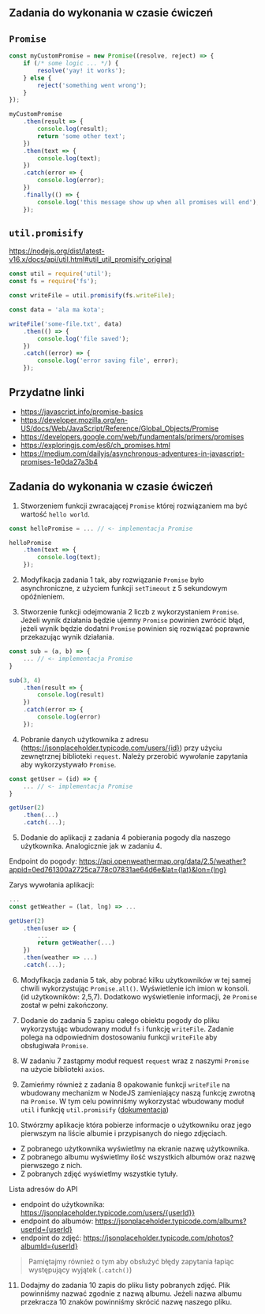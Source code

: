 ## Zadania do wykonania w czasie ćwiczeń

## `Promise`

```javascript
const myCustomPromise = new Promise((resolve, reject) => {
    if (/* some logic ... */) {
        resolve('yay! it works');
    } else {
        reject('something went wrong');
    }
});

myCustomPromise
    .then(result => {
        console.log(result);
        return 'some other text';
    })
    .then(text => {
        console.log(text);
    })
    .catch(error => {
        console.log(error);
    })
    .finally(() => {
        console.log('this message show up when all promises will end');
    });
```

## `util.promisify`

https://nodejs.org/dist/latest-v16.x/docs/api/util.html#util_util_promisify_original

```javascript
const util = require('util');
const fs = require('fs');

const writeFile = util.promisify(fs.writeFile);

const data = 'ala ma kota';

writeFile('some-file.txt', data)
    .then(() => {
        console.log('file saved');
    })
    .catch((error) => {
        console.log('error saving file', error);
    });
```

## Przydatne linki

- https://javascript.info/promise-basics
- https://developer.mozilla.org/en-US/docs/Web/JavaScript/Reference/Global_Objects/Promise
- https://developers.google.com/web/fundamentals/primers/promises
- https://exploringjs.com/es6/ch_promises.html
- https://medium.com/dailyjs/asynchronous-adventures-in-javascript-promises-1e0da27a3b4

## Zadania do wykonania w czasie ćwiczeń

1. Stworzeniem funkcji zwracającej `Promise` której rozwiązaniem ma być wartość `hello world`.

```javascript
const helloPromise = ... // <- implementacja Promise

helloPromise
    .then(text => {
        console.log(text);
    });
```

2. Modyfikacja zadania 1 tak, aby rozwiązanie `Promise` było asynchroniczne, z użyciem funkcji `setTimeout` z 5 sekundowym opóźnieniem.

3. Stworzenie funkcji odejmowania 2 liczb z wykorzystaniem `Promise`. Jeżeli wynik działania będzie ujemny `Promise` powinien zwrócić błąd, jeżeli wynik będzie dodatni `Promise` powinien się rozwiązać poprawnie przekazując wynik działania.

```javascript
const sub = (a, b) => {
    ... // <- implementacja Promise
}

sub(3, 4)
    .then(result => {
        console.log(result)
    })
    .catch(error => {
        console.log(error)
    });
```

4. Pobranie danych użytkownika z adresu (https://jsonplaceholder.typicode.com/users/{id}) przy użyciu zewnętrznej biblioteki `request`. Należy przerobić wywołanie zapytania aby wykorzystywało `Promise`.

```javascript
const getUser = (id) => {
    ... // <- implementacja Promise
}

getUser(2)
    .then(...)
    .catch(...);
```

5. Dodanie do aplikacji z zadania 4 pobierania pogody dla naszego użytkownika. Analogicznie jak w zadaniu 4. 

Endpoint do pogody: https://api.openweathermap.org/data/2.5/weather?appid=0ed761300a2725ca778c07831ae64d6e&lat={lat}&lon={lng}

Zarys wywołania aplikacji: 

```javascript
...
const getWeather = (lat, lng) => ...

getUser(2)
    .then(user => {
        ...
        return getWeather(...)
    })
    .then(weather => ...)
    .catch(...);
```

6. Modyfikacja zadania 5 tak, aby pobrać kilku użytkowników w tej samej chwili wykorzystując `Promise.all()`. Wyświetlenie ich imion w konsoli. (id użytkowników: 2,5,7). Dodatkowo wyświetlenie informacji, że `Promise` został w pełni zakończony.

7. Dodanie do zadania 5 zapisu całego obiektu pogody do pliku wykorzystując wbudowany moduł `fs` i funkcję `writeFile`. Zadanie polega na odpowiednim dostosowaniu funkcji `writeFile` aby obsługiwała `Promise`. 

8. W zadaniu 7 zastąpmy moduł request `request` wraz z naszymi `Promise` na użycie biblioteki `axios`.

9. Zamieńmy również z zadania 8 opakowanie funkcji `writeFile` na wbudowany mechanizm w NodeJS zamieniający naszą funkcję zwrotną na `Promise`. W tym celu powinniśmy wykorzystać wbudowany moduł `util` i funkcję `util.promisify` ([dokumentacja](https://nodejs.org/dist/latest-v16.x/docs/api/util.html#util_util_promisify_original))

10. Stwórzmy aplikacje która pobierze informacje o użytkowniku oraz jego pierwszym na liście albumie i przypisanych do niego zdjęciach.
- Z pobranego użytkownika wyświetlmy na ekranie nazwę użytkownika. 
- Z pobranego albumu wyświetlmy ilość wszystkich albumów oraz nazwę pierwszego z nich.
- Z pobranych zdjęć wyświetlmy wszystkie tytuły.

Lista adresów do API
- endpoint do użytkownika: https://jsonplaceholder.typicode.com/users/{userId}}
- endpoint do albumów: https://jsonplaceholder.typicode.com/albums?userId={userId}
- endpoint do zdjęć: https://jsonplaceholder.typicode.com/photos?albumId={userId}

> Pamiętajmy również o tym aby obsłużyć błędy zapytania łapiąc występujący wyjątek (`.catch()`)

11. Dodajmy do zadania 10 zapis do pliku listy pobranych zdjęć. Plik powinniśmy nazwać zgodnie z nazwą albumu. Jeżeli nazwa albumu przekracza 10 znaków powinniśmy skrócić nazwę naszego pliku.
